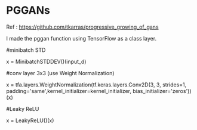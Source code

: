 # PGGANs

Ref : https://github.com/tkarras/progressive_growing_of_gans

I made the pggan function using TensorFlow as a class layer.

#minibatch STD


x = MinibatchSTDDEV()(input_d)

#conv layer 3x3 (use Weight Normalization)


x = tfa.layers.WeightNormalization(tf.keras.layers.Conv2D(3, 3, strides=1, padding='same',kernel_initializer=kernel_initializer, bias_initializer='zeros'))(x)
    
    
#Leaky ReLU


x = LeakyReLU()(x)
